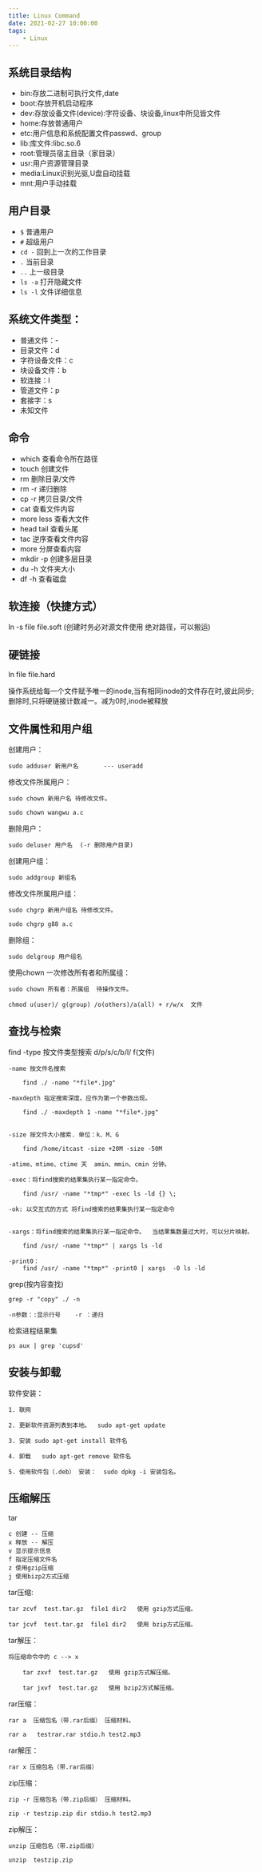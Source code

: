 ```yaml
---
title: Linux Command
date: 2021-02-27 10:00:00
tags:
    - Linux
---
```


## 系统目录结构
- bin:存放二进制可执行文件,date
- boot:存放开机启动程序
- dev:存放设备文件(device):字符设备、块设备,linux中所见皆文件
- home:存放普通用户
- etc:用户信息和系统配置文件passwd、group
- lib:库文件:libc.so.6
- root:管理员宿主目录（家目录）
- usr:用户资源管理目录 
- media:Linux识别光驱,U盘自动挂载   
- mnt:用户手动挂载

## 用户目录
- `$` 普通用户
- `#` 超级用户
- `cd -` 回到上一次的工作目录
- `.` 当前目录
- `..` 上一级目录
- `ls -a` 打开隐藏文件
- `ls -l` 文件详细信息

## 系统文件类型：
- 普通文件：-
- 目录文件：d
- 字符设备文件：c
- 块设备文件：b
- 软连接：l
- 管道文件：p
- 套接字：s
- 未知文件

## 命令
- which	    查看命令所在路径
- touch	    创建文件
- rm		删除目录/文件 
- rm -r 	递归删除
- cp -r		拷贝目录/文件
- cat		查看文件内容
- more less 查看大文件
- head tail 查看头尾
- tac		逆序查看文件内容
- more	    分屏查看内容
- mkdir -p  创建多层目录
- du -h     文件夹大小
- df -h     查看磁盘

## 软连接（快捷方式）
ln -s file file.soft (创建时务必对源文件使用 绝对路径，可以搬运)
## 硬链接
ln file file.hard

操作系统给每一个文件赋予唯一的inode,当有相同inode的文件存在时,彼此同步;删除时,只将硬链接计数减一。减为0时,inode被释放

## 文件属性和用户组
创建用户：

	sudo adduser 新用户名		--- useradd

修改文件所属用户：

	sudo chown 新用户名 待修改文件。

	sudo chown wangwu a.c

删除用户：

	sudo deluser 用户名  (-r 删除用户目录)

创建用户组：

	sudo addgroup 新组名

修改文件所属用户组：

	sudo chgrp 新用户组名 待修改文件。

	sudo chgrp g88 a.c

 删除组：

	sudo delgroup 用户组名 


使用chown 一次修改所有者和所属组：

	sudo chown 所有者：所属组  待操作文件。

    chmod u(user)/ g(group) /o(others)/a(all) + r/w/x  文件

## 查找与检索 

find
	-type 按文件类型搜索  d/p/s/c/b/l/ f(文件)

	-name 按文件名搜索

		find ./ -name "*file*.jpg"

	-maxdepth 指定搜索深度。应作为第一个参数出现。

		find ./ -maxdepth 1 -name "*file*.jpg"


	-size 按文件大小搜索. 单位：k、M、G

		find /home/itcast -size +20M -size -50M

	-atime、mtime、ctime 天  amin、mmin、cmin 分钟。

	-exec：将find搜索的结果集执行某一指定命令。

		find /usr/ -name "*tmp*" -exec ls -ld {} \;

	-ok: 以交互式的方式 将find搜索的结果集执行某一指定命令


	-xargs：将find搜索的结果集执行某一指定命令。  当结果集数量过大时，可以分片映射。

		find /usr/ -name "*tmp*" | xargs ls -ld 

	-print0：
		find /usr/ -name "*tmp*" -print0 | xargs  -0 ls -ld 

grep(按内容查找)

	grep -r "copy" ./ -n

	-n参数：:显示行号    -r ：递归

检索进程结果集

	ps aux | grep 'cupsd'  

## 安装与卸载
软件安装：

	1. 联网

	2. 更新软件资源列表到本地。  sudo apt-get update

	3. 安装 sudo apt-get install 软件名

	4. 卸载	sudo apt-get remove 软件名

	5. 使用软件包（.deb） 安装：	sudo dpkg -i 安装包名。

## 压缩解压
tar

    c 创建 -- 压缩
    x 释放 -- 解压
    v 显示提示信息
    f 指定压缩文件名
    z 使用gzip压缩
    j 使用bizp2方式压缩

tar压缩:

	tar zcvf  test.tar.gz  file1 dir2   使用 gzip方式压缩。

	tar jcvf  test.tar.gz  file1 dir2   使用 bzip方式压缩。

tar解压：

	将压缩命令中的 c --> x

		tar zxvf  test.tar.gz   使用 gzip方式解压缩。

		tar jxvf  test.tar.gz   使用 bzip2方式解压缩。

rar压缩：

	rar a  压缩包名（带.rar后缀） 压缩材料。

	rar a   testrar.rar	stdio.h test2.mp3

rar解压：

	rar x 压缩包名（带.rar后缀）

zip压缩：

	zip -r 压缩包名（带.zip后缀） 压缩材料。

	zip -r testzip.zip dir stdio.h test2.mp3

zip解压：

	unzip 压缩包名（带.zip后缀） 

	unzip  testzip.zip 
